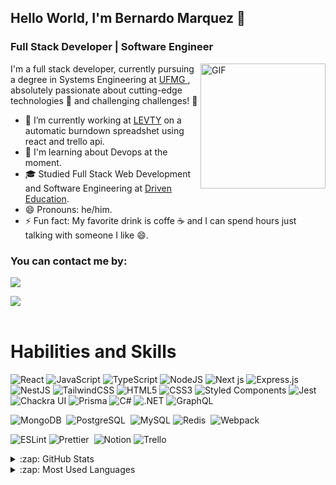 ## Hello World, I'm Bernardo Marquez 👋
### Full Stack Developer | Software Engineer

<img align="right" alt="GIF" src="https://media3.giphy.com/media/26tn33aiTi1jkl6H6/giphy.gif?cid=ecf05e476lu1e48w9epfh64ftw7urju7aeqcp2cma1ope2j3&ep=v1_gifs_search&rid=giphy.gif&ct=g" width="200" />


I'm a full stack developer, currently pursuing a degree in Systems Engineering at <a href="https://www.ufmg.br/"> UFMG </a>, absolutely passionate about cutting-edge technologies 🌟 and challenging challenges! 💪

- 🔭 I’m currently working at <a href="https://www.levty.com/br">LEVTY</a> on a automatic burndown spreadshet using react and trello api.
- 🌱 I'm learning about Devops at the moment.
- 🎓 Studied Full Stack Web Development and Software Engineering at <a href="https://www.driven.com.br/">Driven Education</a>.
- 😄 Pronouns: he/him.
- ⚡ Fun fact: My favorite drink is coffe ☕ and I can spend hours just talking with someone I like 😄.

### You can contact me by: 

<a href="https://www.linkedin.com/in/bernardo-marquez/" target="_blank"><img loading="lazy" src="https://img.shields.io/badge/-LinkedIn-%230077B5?style=for-the-badge&logo=linkedin&logoColor=white" target="_blank"></a>   

<a href = "mailto:marquez.cmbh@gmail.com"><img loading="lazy" src="https://img.shields.io/badge/Gmail-D14836?style=for-the-badge&logo=gmail&logoColor=white" target="_blank"></a>
<br>
<br>

# Habilities and Skills

  ![React](https://img.shields.io/badge/react-%2320232a.svg?style=for-the-badge&logo=react&logoColor=%2361DAFB)
  ![JavaScript](https://img.shields.io/badge/javascript-%23323330.svg?style=for-the-badge&logo=javascript&logoColor=%23F7DF1E)
  ![TypeScript](https://img.shields.io/badge/typescript-%23007ACC.svg?style=for-the-badge&logo=typescript&logoColor=white)
  ![NodeJS](https://img.shields.io/badge/node.js-6DA55F?style=for-the-badge&logo=node.js&logoColor=white)
  ![Next js](https://img.shields.io/badge/next%20js-000000?style=for-the-badge&logo=nextdotjs&logoColor=white)
  ![Express.js](https://img.shields.io/badge/express.js-%23404d59.svg?style=for-the-badge&logo=express&logoColor=%2361DAFB)
  ![NestJS](https://img.shields.io/badge/nestjs-%23E0234E.svg?style=for-the-badge&logo=nestjs&logoColor=white)
  ![TailwindCSS](https://img.shields.io/badge/tailwindcss-%2338B2AC.svg?style=for-the-badge&logo=tailwind-css&logoColor=white)
  ![HTML5](https://img.shields.io/badge/html5-%23E34F26.svg?style=for-the-badge&logo=html5&logoColor=white)
  ![CSS3](https://img.shields.io/badge/css3-%231572B6.svg?style=for-the-badge&logo=css3&logoColor=white)
  ![Styled Components](https://img.shields.io/badge/styled--components-DB7093?style=for-the-badge&logo=styled-components&logoColor=white)
  ![Jest](https://img.shields.io/badge/-jest-%23C21325?style=for-the-badge&logo=jest&logoColor=white)
  ![Chackra UI](https://img.shields.io/badge/Chakra--UI-319795?style=for-the-badge&logo=chakra-ui&logoColor=white)
  ![Prisma](https://img.shields.io/badge/Prisma-3982CE?style=for-the-badge&logo=Prisma&logoColor=white)
  ![C#](https://img.shields.io/badge/C%23-239120?style=for-the-badge&logo=c-sharp&logoColor=white)
  ![.NET](https://img.shields.io/badge/.NET-512BD4?style=for-the-badge&logo=dotnet&logoColor=white)
  ![GraphQL](https://img.shields.io/badge/GraphQl-E10098?style=for-the-badge&logo=graphql&logoColor=white)
  

  
  <!--![Json](https://img.shields.io/badge/-Json-000?&style=for-the-badge&logo=json)&nbsp; -->
  ![MongoDB](https://img.shields.io/badge/MongoDB-000?style=for-the-badge&logo=mongodb)&nbsp;
  ![PostgreSQL](https://img.shields.io/badge/-PostgreSQL-000?style=for-the-badge&logo=postgresql)&nbsp;
  ![MySQL](https://img.shields.io/badge/MySQL-005C84?style=for-the-badge&logo=mysql&logoColor=white)
  ![Redis](https://img.shields.io/badge/Redis-000?&style=for-the-badge&logo=Redis&logoColor=red)&nbsp;
  ![Webpack](https://img.shields.io/badge/webpack-%238DD6F9.svg?style=for-the-badge&logo=webpack&logoColor=black)
  
  ![ESLint](https://img.shields.io/badge/ESLint-4B3263?style=for-the-badge&logo=eslint&logoColor=white)
  ![Prettier](https://img.shields.io/badge/-Prettier-000?style=for-the-badge&logo=prettier)&nbsp;
  ![Notion](https://img.shields.io/badge/Notion-%23000000.svg?style=for-the-badge&logo=notion&logoColor=white)
  ![Trello](https://img.shields.io/badge/Trello-%23026AA7.svg?style=for-the-badge&logo=Trello&logoColor=white)

<details>
  <summary>:zap: GitHub Stats</summary>
  <img height="172em" alt="Bernardos's GitHub Stats" src="https://github-readme-stats.vercel.app/api?username=marquezintop&count_private=true&show_icons=true&theme=blue&bg_color"/>
</details>

<details>
  <summary>:zap: Most Used Languages</summary>
  <img height="172em" alt="Bernardos's GitHub Top Languages" src="https://github-readme-stats.vercel.app/api/top-langs/?username=marquezintop&count_private=true&layout=compact&langs_count=10&theme=blue&bg_color"/>
</details>

